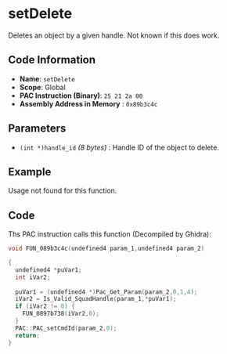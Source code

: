 # setDelete

Deletes an object by a given handle. Not known if this does work.

## Code Information

- **Name**: `setDelete`
- **Scope**: Global
- **PAC Instruction (Binary)**: `25 21 2a 00`
- **Assembly Address in Memory** : `0x89b3c4c`

## Parameters

- `(int *)handle_id` *(8 bytes)* : Handle ID of the object to delete.

## Example

Usage not found for this function.

## Code

Ths PAC instruction calls this function (Decompiled by Ghidra):

```c
void FUN_089b3c4c(undefined4 param_1,undefined4 param_2)

{
  undefined4 *puVar1;
  int iVar2;
  
  puVar1 = (undefined4 *)Pac_Get_Param(param_2,0,1,4);
  iVar2 = Is_Valid_SquadHandle(param_1,*puVar1);
  if (iVar2 != 0) {
    FUN_0897b738(iVar2,0);
  }
  PAC::PAC_setCmdId(param_2,0);
  return;
}
```

